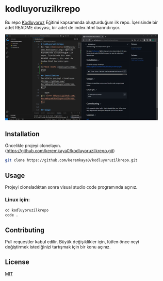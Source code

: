 # kodluyoruzilkrepo
Bu repo [Kodluyoruz](https://www.kodluyoruz.org) Eğitimi kapsamında oluşturduğum ilk repo. İçerisinde bir adet README dosyası, bir adet de index.html barındırıyor.

![PROJE RESMI](kodluyoruzRepo.png)

## Installation
Öncelikle projeyi clonelayın.(https://github.com/keremkaya0/kodluyoruzilkrepo.git)

```bash
git clone https://github.com/keremkaya0/kodluyoruzilkrepo.git
```

## Usage
Projeyi cloneladıktan sonra visual studio code programında açınız.

### Linux için:

```linux
cd kodluyoruzilkrepo
code .
```

## Contributing
Pull requestler kabul edilir. Büyük değişiklikler için, lütfen önce neyi değiştirmek istediğinizi tartışmak için bir konu açınız.

## License
[MIT](https://choosealicense.com/licenses/mit/)
